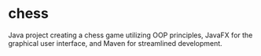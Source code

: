 # chess
Java project creating a chess game utilizing OOP principles, JavaFX for the graphical user interface, and Maven for streamlined development.
